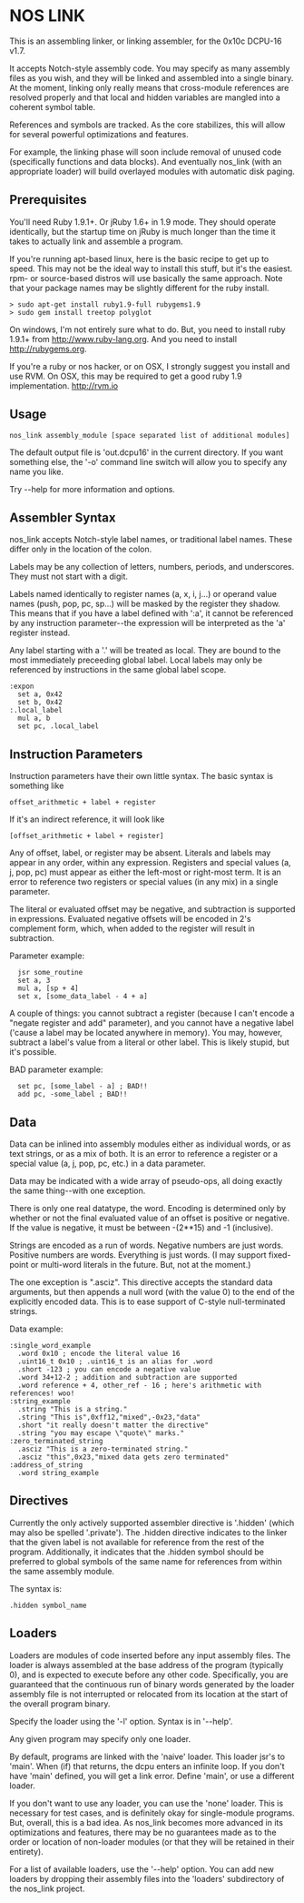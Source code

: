 NOS LINK
========

This is an assembling linker, or linking assembler, for the 0x10c DCPU-16 v1.7.

It accepts Notch-style assembly code. You may specify as many assembly files as you wish, and they will be linked and assembled into a single binary. At the moment, linking only really means that cross-module references are resolved properly and that local and hidden variables are mangled into a coherent symbol table.

References and symbols are tracked. As the core stabilizes, this will allow for several powerful optimizations and features.

For example, the linking phase will soon include removal of unused code (specifically functions and data blocks).  And eventually nos_link (with an appropriate loader) will build overlayed modules with automatic disk paging.


Prerequisites
-------------
You'll need Ruby 1.9.1+. Or jRuby 1.6+ in 1.9 mode. They should operate identically, but the startup time on jRuby is much longer than the time it takes to actually link and assemble a program.

If you're running apt-based linux, here is the basic recipe to get up to speed. This may not be the ideal way to install this stuff, but it's the easiest. rpm- or source-based distros will use basically the same approach. Note that your package names may be slightly different for the ruby install.

    > sudo apt-get install ruby1.9-full rubygems1.9
    > sudo gem install treetop polyglot

On windows, I'm not entirely sure what to do. But, you need to install ruby 1.9.1+ from http://www.ruby-lang.org. And you need to install http://rubygems.org.

If you're a ruby or nos hacker, or on OSX, I strongly suggest you install and use RVM. On OSX, this may be required to get a good ruby
1.9 implementation. http://rvm.io


Usage
-----

```
nos_link assembly_module [space separated list of additional modules]
```

The default output file is 'out.dcpu16' in the current directory. If you want something else, the '-o' command line switch will allow you to specify any name you like.

Try --help for more information and options.


Assembler Syntax
------------------------------

nos_link accepts Notch-style label names, or traditional label names. These differ only in the location of the colon.

Labels may be any collection of letters, numbers, periods, and underscores. They must not start with a digit.

Labels named identically to register names (a, x, i, j...) or operand value names (push, pop, pc, sp...) will be masked by the register they shadow. This means that if you have a label defined with ':a', it cannot be referenced by any instruction parameter--the expression will be interpreted as the 'a' register instead.

Any label starting with a '.' will be treated as local. They are bound to the most immediately preceeding global label. Local labels may only be referenced by instructions in the same global label scope.

```dasm16
:expon
  set a, 0x42
  set b, 0x42
:.local_label
  mul a, b
  set pc, .local_label
```

Instruction  Parameters
-----------------------

Instruction parameters have their own little syntax. The basic syntax is something like

    offset_arithmetic + label + register 

If it's an indirect reference, it will look like

    [offset_arithmetic + label + register]

Any of offset, label, or register may be absent. Literals and labels may appear in any order, within any expression. Registers and special values (a, j, pop, pc) must appear as either the left-most or right-most term. It is an error to reference two registers or special values (in any mix) in a single parameter.

The literal or evaluated offset may be negative, and subtraction is supported in expressions. Evaluated negative offsets will be encoded in 2's complement form, which, when added to the register will result in subtraction. 

Parameter example:

```dasm16
  jsr some_routine
  set a, 3
  mul a, [sp + 4]
  set x, [some_data_label - 4 + a]
```

A couple of things: you cannot subtract a register (because I can't encode a "negate register and add" parameter), and you cannot have a negative label ('cause a label may be located anywhere in memory). You may, however, subtract a label's value from a literal or other label. This is likely stupid, but it's possible.

BAD parameter example:

```dasm16
  set pc, [some_label - a] ; BAD!!
  add pc, -some_label ; BAD!!
```

Data
----

Data can be inlined into assembly modules either as individual words, or as text strings, or as a mix of both. It is an error to reference a register or a special value (a, j, pop, pc, etc.) in a data parameter.

Data may be indicated with a wide array of pseudo-ops, all doing exactly the same thing--with one exception.

There is only one real datatype, the word. Encoding is determined only by whether or not the final evaluated value of an offset is positive or negative. If the value is negative, it must be between -(2**15) and -1 (inclusive).

Strings are encoded as a run of words. Negative numbers are just words. Positive numbers are words. Everything is just words. (I may support fixed-point or multi-word literals in the future. But, not at the moment.)

The one exception is ".asciz". This directive accepts the standard data arguments, but then appends a null word (with the value 0) to the end of the explicitly encoded data. This is to ease support of C-style null-terminated strings.

Data example:

```dasm16
:single_word_example
  .word 0x10 ; encode the literal value 16
  .uint16_t 0x10 ; .uint16_t is an alias for .word
  .short -123 ; you can encode a negative value
  .word 34+12-2 ; addition and subtraction are supported
  .word reference + 4, other_ref - 16 ; here's arithmetic with references! woo!
:string_example
  .string "This is a string."
  .string "This is",0xff12,"mixed",-0x23,"data"
  .short "it really doesn't matter the directive"
  .string "you may escape \"quote\" marks."
:zero_terminated_string
  .asciz "This is a zero-terminated string."
  .asciz "this",0x23,"mixed data gets zero terminated"
:address_of_string
  .word string_example
```

Directives
----------
    
Currently the only actively supported assembler directive is '.hidden' (which may also be spelled '.private'). The .hidden directive indicates to the linker that the given label is not available for reference from the rest of the program. Additionally, it indicates that the .hidden symbol should be preferred to global symbols of the same name for references from within the same assembly module.

The syntax is:

```
.hidden symbol_name
```

Loaders
----------------

Loaders are modules of code inserted before any input assembly files. The loader is always assembled at the base address of the program (typically 0), and is expected to execute before any other code. Specifically, you are guaranteed that the continuous run of binary words generated by the loader assembly file is not interrupted or relocated from its location at the start of the overall program binary.

Specify the loader using the '-l' option. Syntax is in '--help'.

Any given program may specify only one loader.

By default, programs are linked with the 'naive' loader. This loader jsr's to 'main'. When (if) that returns, the dcpu enters an infinite loop. If you don't have 'main' defined, you will get a link error. Define 'main', or use a different loader.

If you don't want to use any loader, you can use the 'none' loader. This is necessary for test cases, and is definitely okay for single-module programs. But, overall, this is a bad idea. As nos_link becomes more advanced in its optimizations and features, there may be no guarantees made as to the order or location of non-loader modules (or that they will be retained in their entirety).

For a list of available loaders, use the '--help' option. You can add new loaders by dropping their assembly files into the 'loaders' subdirectory of the nos_link project.
